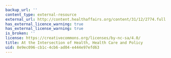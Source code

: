 ```yaml
---
backup_url: ''
content_type: external-resource
external_url: http://content.healthaffairs.org/content/31/12/2774.full.html
has_external_licence_warning: true
has_external_license_warning: true
is_broken: ''
license: https://creativecommons.org/licenses/by-nc-sa/4.0/
title: At the Intersection of Health, Health Care and Policy
uid: 8e9ec096-cb1c-4cb6-ad04-e444e97efd63
---
```

